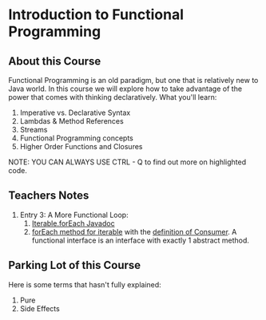 # Introduction to Functional Programming
## About this Course

Functional Programming is an old paradigm, but one that is relatively new to Java world. In this course we will explore 
how to take advantage of the power that comes with thinking declaratively. What you'll learn:
1. Imperative vs. Declarative Syntax
2. Lambdas & Method References
3. Streams
4. Functional Programming concepts
5. Higher Order Functions and Closures

NOTE: YOU CAN ALWAYS USE CTRL - Q to find out more on highlighted code.

## Teachers Notes
1. Entry 3: A More Functional Loop: 
    1. [Iterable.forEach Javadoc](https://docs.oracle.com/javase/8/docs/api/java/lang/Iterable.html#forEach-java.util.function.Consumer-)
    2. [forEach method for iterable](https://docs.oracle.com/javase/8/docs/api/java/lang/Iterable.html#forEach-java.util.function.Consumer-)
    with the [definition of Consumer](https://docs.oracle.com/javase/8/docs/api/java/util/function/Consumer.html).
    A functional interface is an interface with exactly 1 abstract method.
    
## Parking Lot of this Course
Here is some terms that hasn't fully explained:
1. Pure
2. Side Effects
